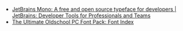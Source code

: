 - [JetBrains Mono: A free and open source typeface for developers | JetBrains: Developer Tools for Professionals and Teams](https://www.jetbrains.com/lp/mono/)
- [The Ultimate Oldschool PC Font Pack: Font Index](https://int10h.org/oldschool-pc-fonts/fontlist/)